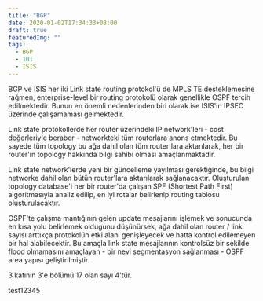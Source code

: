 ```yaml
---
title: "BGP"
date: 2020-01-02T17:34:33+08:00
draft: true
featuredImg: ""
tags: 
  - BGP
  - 101
  - ISIS
---
```


BGP ve ISIS her iki Link state routing protokol'ü de MPLS TE desteklemesine rağmen, enterprise-level bir routing protokolü olarak genellikle OSPF tercih edilmektedir. Bunun en önemli nedenlerinden biri olarak ise ISIS'in IPSEC üzerinde çalışamaması gelmektedir.

Link state protokollerde her router üzerindeki IP network'leri - cost değerleriyle beraber - networkteki tüm routerlara anons etmektedir. Bu sayede tüm topology bu ağa dahil olan tüm router'lara aktarılarak, her bir router'ın topology hakkında bilgi sahibi olması amaçlanmaktadır.

Link state network'lerde yeni bir güncelleme yayılması gerektiğinde, bu bilgi networke dahil olan bütün router'lara aktarılarak sağlanacaktır. Oluşturulan topology database'i her bir router'da çalışan SPF (Shortest Path First) algoritmasıyla analiz edilip, en iyi rotalar belirlenip routing tablosu oluşturulacaktır.

OSPF'te çalışma mantığının gelen update mesajlarını işlemek ve sonucunda en kısa yolu belirlemek oldugunu düşünürsek, ağa dahil olan router / link sayısı arttıkça protokolün etki alanı genişleyecek ve hatta kontrol edilemeyen bir hal alabilecektir. Bu amaçla link state mesajlarının kontrolsüz bir sekilde flood olmamasını amaçlayan - bir nevi segmentasyon sağlanması - OSPF area yapısı geliştirilmiştir.  

3 katının 3'e bölümü 17 olan sayı 4'tür.

test12345